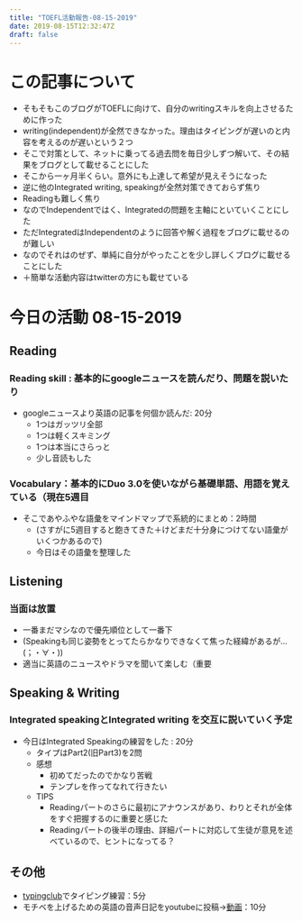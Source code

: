 ```yaml
---
title: "TOEFL活動報告-08-15-2019"
date: 2019-08-15T12:32:47Z
draft: false
---
```


# この記事について
* そもそもこのブログがTOEFLに向けて、自分のwritingスキルを向上させるために作った
* writing(independent)が全然できなかった。理由はタイピングが遅いのと内容を考えるのが遅いという２つ
* そこで対策として、ネットに乗ってる過去問を毎日少しずつ解いて、その結果をブログとして載せることにした
* そこから一ヶ月半くらい。意外にも上達して希望が見えそうになった
* 逆に他のIntegrated writing, speakingが全然対策できておらず焦り
* Readingも難しく焦り
* なのでIndependentではく、Integratedの問題を主軸にといていくことにした
* ただIntegratedはIndependentのように回答や解く過程をブログに載せるのが難しい
* なのでそれはのぜず、単純に自分がやったことを少し詳しくブログに載せることにした
* ＋簡単な活動内容はtwitterの方にも載せている


# 今日の活動 08-15-2019
## Reading
### Reading skill : 基本的にgoogleニュースを読んだり、問題を説いたり
* googleニュースより英語の記事を何個か読んだ: 20分
  * 1つはガッツリ全部
  * 1つは軽くスキミング
  * 1つは本当にさらっと
  * 少し音読もした
### Vocabulary：基本的にDuo 3.0を使いながら基礎単語、用語を覚えている（現在5週目
* そこであやふやな語彙をマインドマップで系統的にまとめ：2時間
  * (さすがに5週目すると飽きてきた＋けどまだ十分身につけてない語彙がいくつかあるので)
  * 今日はその語彙を整理した
## Listening
### 当面は放置
* 一番まだマシなので優先順位として一番下
* (Speakingも同じ姿勢をとってたらかなりできなくて焦った経緯があるが…(；・∀・))
* 適当に英語のニュースやドラマを聞いて楽しむ（重要
## Speaking & Writing
###  Integrated speakingとIntegrated writing を交互に説いていく予定
* 今日はIntegrated Speakingの練習をした : 20分
  * タイプはPart2(旧Part3)を2問
  * 感想
    * 初めてだったのでかなり苦戦
    * テンプレを作ってなれて行きたい
  * TIPS
    * Readingパートのさらに最初にアナウンスがあり、わりとそれが全体をすぐ把握するのに重要と感じた
    * Readingパートの後半の理由、詳細パートに対応して生徒が意見を述べているので、ヒントになってる？
## その他
* [typingclub](https://www.typingclub.com/sportal/push_results_display/1275856421/)でタイピング練習：5分
* モチベを上げるための英語の音声日記をyoutubeに投稿→[動画](https://youtu.be/XX1hs6VDbdI)：10分